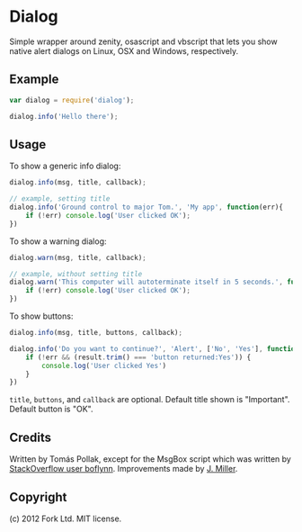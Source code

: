 Dialog
======

Simple wrapper around zenity, osascript and vbscript that lets you
show native alert dialogs on Linux, OSX and Windows, respectively.

Example
-----

``` js
var dialog = require('dialog');

dialog.info('Hello there');
```

Usage
-------

To show a generic info dialog:

``` js
dialog.info(msg, title, callback);

// example, setting title
dialog.info('Ground control to major Tom.', 'My app', function(err){
	if (!err) console.log('User clicked OK');
})
```

To show a warning dialog:

``` js
dialog.warn(msg, title, callback);

// example, without setting title
dialog.warn('This computer will autoterminate itself in 5 seconds.', function(err){
	if (!err) console.log('User clicked OK');
})
```

To show buttons:

``` js
dialog.info(msg, title, buttons, callback);

dialog.info('Do you want to continue?', 'Alert', ['No', 'Yes'], function(err, result){
	if (!err && (result.trim() === 'button returned:Yes')) {
		console.log('User clicked Yes')
	}
})
```

`title`, `buttons`, and `callback` are optional. Default title shown is "Important". Default button is "OK".

Credits
-------
Written by Tomás Pollak, except for the MsgBox script which was written by
[StackOverflow user boflynn](http://stackoverflow.com/a/774197). Improvements made by [J. Miller](https://github.com/jmillerdesign).

Copyright
---------
(c) 2012 Fork Ltd. MIT license.
